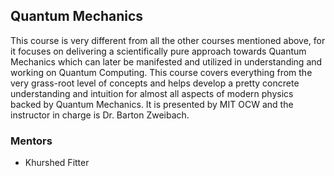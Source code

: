 ## Quantum Mechanics 

This course is very different from all the other courses mentioned above, for it focuses on delivering a scientifically pure approach towards Quantum Mechanics which can later be manifested and utilized in understanding and working on Quantum Computing. This course covers everything from the very grass-root level of concepts and helps develop a pretty concrete understanding and intuition for almost all aspects of modern physics backed by Quantum Mechanics. It is presented by MIT OCW and the instructor in charge is Dr. Barton Zweibach.

### Mentors

* Khurshed Fitter